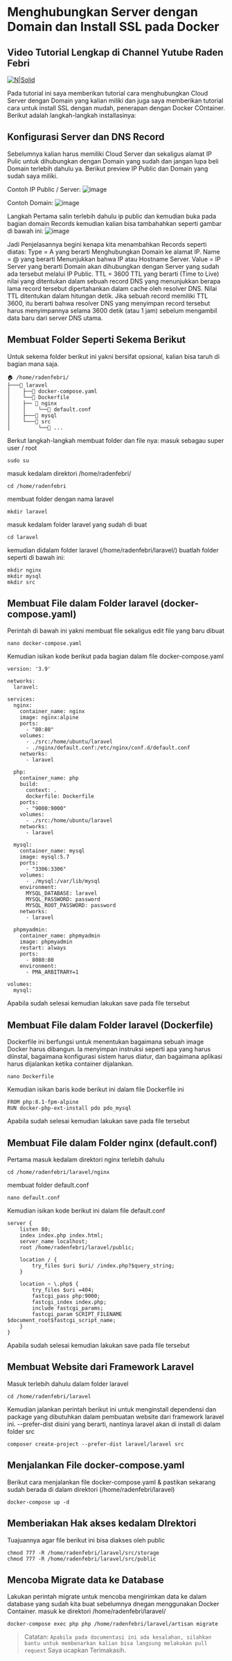 # Menghubungkan Server dengan Domain dan Install SSL pada Docker

## Video Tutorial Lengkap di Channel Yutube Raden Febri
[![N|Solid](https://img.shields.io/badge/YouTube-FF0000?style=for-the-badge&logo=youtube&logoColor=white)](https://youtube.com/@RadenFebri)

Pada tutorial ini saya memberikan tutorial cara menghubungkan Cloud Server dengan Domain yang kalian miliki dan juga saya memberikan tutorial cara untuk install SSL dengan mudah, penerapan dengan Docker COntainer. Berikut adalah langkah-langkah installasinya:


## Konfigurasi Server dan DNS Record

Sebelumnya kalian harus memiliki Cloud Server dan sekaligus alamat IP Pulic untuk dihubungkan dengan Domain yang sudah dan jangan lupa beli Domain terlebih dahulu ya. Berikut preview IP Public dan Domain yang sudah saya miliki.

Contoh IP Public / Server:
![image](https://user-images.githubusercontent.com/56567941/214229148-8974f737-fe0c-4f9e-a1b2-7c672df271a7.png)

Contoh Domain:
![image](https://user-images.githubusercontent.com/56567941/214229435-aa5bf96b-5d72-44da-a9f8-baf0da154983.png)


Langkah Pertama salin terlebih dahulu ip public dan kemudian buka pada bagian domain Records kemudian kalian bisa tambahahkan seperti gambar di bawah ini:
![image](https://user-images.githubusercontent.com/56567941/214229893-c2248c87-4506-4f0d-a123-c9f86caa7358.png)

Jadi Penjelasannya begini kenapa kita menambahkan Records seperti diatas:
Type = A yang berarti Menghubungkan Domain ke alamat IP.
Name = @ yang berarti Menunjukkan bahwa IP atau Hostname Server.
Value = IP Server yang berarti Domain akan dihubungkan dengan Server yang sudah ada tersebut melalui IP Public.
TTL = 3600 TTL yang berarti (Time to Live) nilai yang ditentukan dalam sebuah record DNS yang menunjukkan berapa lama record tersebut dipertahankan dalam cache oleh resolver DNS. Nilai TTL ditentukan dalam hitungan detik. Jika sebuah record memiliki TTL 3600, itu berarti bahwa resolver DNS yang menyimpan record tersebut harus menyimpannya selama 3600 detik (atau 1 jam) sebelum mengambil data baru dari server DNS utama.



## Membuat Folder Seperti Sekema Berikut
Untuk sekema folder berikut ini yakni bersifat opsional, kalian bisa taruh di bagian mana saja.

```
🏠 /home/radenfebri/
├───📂 laravel
│    ├──📄 docker-compose.yaml
│    └──📄 Dockerfile
│    ├── 📂 nginx
│    │    └──📄 default.conf
│    ├───📂 mysql
│    └───📂 src
│         └──📄 ...
```

Berkut langkah-langkah membuat folder dan file nya:
masuk sebagau super user / root
```
sudo su
```
masuk kedalam direktori /home/radenfebri/
```
cd /home/radenfebri
```
membuat folder dengan nama laravel
```
mkdir laravel
```
masuk kedalam folder laravel yang sudah di buat
```
cd laravel
```
kemudian didalam folder laravel (/home/radenfebri/laravel/) buatlah folder seperti di bawah ini:
```
mkdir nginx
mkdir mysql
mkdir src
```
## Membuat File dalam Folder laravel (docker-compose.yaml)
Perintah di bawah ini yakni membuat file sekaligus edit file yang baru dibuat
```
nano docker-compose.yaml
```

Kemudian isikan kode berikut pada bagian dalam file docker-compose.yaml
```
version: '3.9'

networks:
  laravel:

services:
  nginx:
    container_name: nginx
    image: nginx:alpine
    ports:
      - "80:80"
    volumes:
      - ./src:/home/ubuntu/laravel
      - ./nginx/default.conf:/etc/nginx/conf.d/default.conf
    networks:
      - laravel
      
  php:
    container_name: php
    build:
      context: .
      dockerfile: Dockerfile
    ports:
      - "9000:9000"
    volumes:
      - ./src:/home/ubuntu/laravel
    networks:
      - laravel
      
  mysql:
    container_name: mysql
    image: mysql:5.7
    ports:
      - "3306:3306"
    volumes:
      - ./mysql:/var/lib/mysql
    environment:
      MYSQL_DATABASE: laravel
      MYSQL_PASSWORD: password
      MYSQL_ROOT_PASSWORD: password
    networks:
      - laravel

  phpmyadmin:
    container_name: phpmyadmin
    image: phpmyadmin
    restart: always
    ports:
      - 8080:80
    environment:
      - PMA_ARBITRARY=1

volumes:
  mysql:
```
Apabila sudah selesai kemudian lakukan save pada file tersebut

## Membuat File dalam Folder laravel (Dockerfile)
Dockerfile ini berfungsi untuk menentukan bagaimana sebuah image Docker harus dibangun. Ia menyimpan instruksi seperti apa yang harus diinstal, bagaimana konfigurasi sistem harus diatur, dan bagaimana aplikasi harus dijalankan ketika container dijalankan.
```
nano Dockerfile
```
Kemudian isikan baris kode berikut ini dalam file Dockerfile ini
```
FROM php:8.1-fpm-alpine
RUN docker-php-ext-install pdo pdo_mysql
```
Apabila sudah selesai kemudian lakukan save pada file tersebut

## Membuat File dalam Folder nginx (default.conf)
Pertama masuk kedalam direktori nginx terlebih dahulu
```
cd /home/radenfebri/laravel/nginx
```
membuat folder default.conf
```
nano default.conf
```
Kemudian isikan kode berikut ini dalam file default.conf
```
server {
    listen 80;
    index index.php index.html;
    server_name localhost;
    root /home/radenfebri/laravel/public;

    location / {
        try_files $uri $uri/ /index.php?$query_string;
    }

    location ~ \.php$ {
        try_files $uri =404;
        fastcgi_pass php:9000;
        fastcgi_index index.php;
        include fastcgi_params;
        fastcgi_param SCRIPT_FILENAME $document_root$fastcgi_script_name;
    }
}
```
Apabila sudah selesai kemudian lakukan save pada file tersebut

## Membuat Website dari Framework Laravel
Masuk terlebih dahulu dalam folder laravel
```
cd /home/radenfebri/laravel
```
Kemudian jalankan perintah berikut ini untuk menginstall dependensi dan package yang dibutuhkan dalam pembuatan website dari framework laravel ini. --prefer-dist disini yang berarti, nantinya laravel akan di install di dalam folder src
```
composer create-project --prefer-dist laravel/laravel src
```
## Menjalankan File docker-compose.yaml
Berikut cara menjalankan file docker-compose.yaml & pastikan sekarang sudah berada di dalam direktori (/home/radenfebri/laravel)
```
docker-compose up -d
```
## Memberiakan Hak akses kedalam DIrektori
Tuajuannya agar file berikut ini bisa diakses oleh public
```
chmod 777 -R /home/radenfebri/laravel/src/storage
chmod 777 -R /home/radenfebri/laravel/src/public
```
## Mencoba Migrate data ke Database

Lakukan perintah migrate untuk mencoba mengirimkan data ke dalam database yang sudah kita buat sebelumnya dnegan menggunakan Docker Container. masuk ke direktori /home/radenfebri/laravel/
```
docker-compose exec php php /home/radenfebri/laravel/artisan migrate
```
> Catatan: `Apabila pada documentasi ini ada kesalahan, silahkan bantu untuk membenarkan kalian bisa langsung melakukan pull request` Saya ucapkan Terimakasih.

